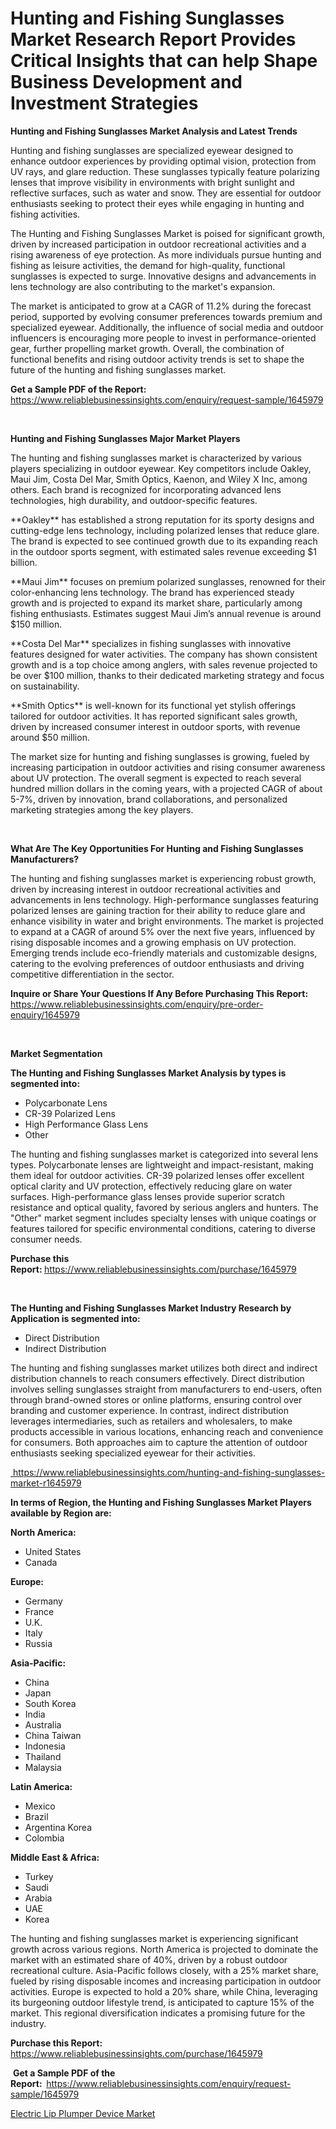 <p><h1>Hunting and Fishing Sunglasses Market Research Report Provides Critical Insights that can help Shape Business Development and Investment Strategies</h1></p><p><strong>Hunting and Fishing Sunglasses Market Analysis and Latest Trends</strong></p>
<p><p>Hunting and fishing sunglasses are specialized eyewear designed to enhance outdoor experiences by providing optimal vision, protection from UV rays, and glare reduction. These sunglasses typically feature polarizing lenses that improve visibility in environments with bright sunlight and reflective surfaces, such as water and snow. They are essential for outdoor enthusiasts seeking to protect their eyes while engaging in hunting and fishing activities.</p><p>The Hunting and Fishing Sunglasses Market is poised for significant growth, driven by increased participation in outdoor recreational activities and a rising awareness of eye protection. As more individuals pursue hunting and fishing as leisure activities, the demand for high-quality, functional sunglasses is expected to surge. Innovative designs and advancements in lens technology are also contributing to the market's expansion.</p><p>The market is anticipated to grow at a CAGR of 11.2% during the forecast period, supported by evolving consumer preferences towards premium and specialized eyewear. Additionally, the influence of social media and outdoor influencers is encouraging more people to invest in performance-oriented gear, further propelling market growth. Overall, the combination of functional benefits and rising outdoor activity trends is set to shape the future of the hunting and fishing sunglasses market.</p></p>
<p><strong>Get a Sample PDF of the Report:&nbsp;</strong> <a href="https://www.reliablebusinessinsights.com/enquiry/request-sample/1645979?utm_campaign=2174&utm_medium=2&utm_source=Github&utm_content=ia&utm_term=08022025&utm_id=hunting-and-fishing-sunglasses">https://www.reliablebusinessinsights.com/enquiry/request-sample/1645979</a></p>
<p>&nbsp;</p>
<p><strong>Hunting and Fishing Sunglasses Major Market Players</strong></p>
<p><p>The hunting and fishing sunglasses market is characterized by various players specializing in outdoor eyewear. Key competitors include Oakley, Maui Jim, Costa Del Mar, Smith Optics, Kaenon, and Wiley X Inc, among others. Each brand is recognized for incorporating advanced lens technologies, high durability, and outdoor-specific features.</p><p>**Oakley** has established a strong reputation for its sporty designs and cutting-edge lens technology, including polarized lenses that reduce glare. The brand is expected to see continued growth due to its expanding reach in the outdoor sports segment, with estimated sales revenue exceeding $1 billion.</p><p>**Maui Jim** focuses on premium polarized sunglasses, renowned for their color-enhancing lens technology. The brand has experienced steady growth and is projected to expand its market share, particularly among fishing enthusiasts. Estimates suggest Maui Jim’s annual revenue is around $150 million.</p><p>**Costa Del Mar** specializes in fishing sunglasses with innovative features designed for water activities. The company has shown consistent growth and is a top choice among anglers, with sales revenue projected to be over $100 million, thanks to their dedicated marketing strategy and focus on sustainability.</p><p>**Smith Optics** is well-known for its functional yet stylish offerings tailored for outdoor activities. It has reported significant sales growth, driven by increased consumer interest in outdoor sports, with revenue around $50 million.</p><p>The market size for hunting and fishing sunglasses is growing, fueled by increasing participation in outdoor activities and rising consumer awareness about UV protection. The overall segment is expected to reach several hundred million dollars in the coming years, with a projected CAGR of about 5-7%, driven by innovation, brand collaborations, and personalized marketing strategies among the key players.</p></p>
<p>&nbsp;</p>
<p><strong>What Are The Key Opportunities For Hunting and Fishing Sunglasses Manufacturers?</strong></p>
<p><p>The hunting and fishing sunglasses market is experiencing robust growth, driven by increasing interest in outdoor recreational activities and advancements in lens technology. High-performance sunglasses featuring polarized lenses are gaining traction for their ability to reduce glare and enhance visibility in water and bright environments. The market is projected to expand at a CAGR of around 5% over the next five years, influenced by rising disposable incomes and a growing emphasis on UV protection. Emerging trends include eco-friendly materials and customizable designs, catering to the evolving preferences of outdoor enthusiasts and driving competitive differentiation in the sector.</p></p>
<p><strong>Inquire or Share Your Questions If Any Before Purchasing This Report:</strong> <a href="https://www.reliablebusinessinsights.com/enquiry/pre-order-enquiry/1645979?utm_campaign=2174&utm_medium=2&utm_source=Github&utm_content=ia&utm_term=08022025&utm_id=hunting-and-fishing-sunglasses">https://www.reliablebusinessinsights.com/enquiry/pre-order-enquiry/1645979</a></p>
<p>&nbsp;</p>
<p><strong>Market Segmentation</strong></p>
<p><strong>The Hunting and Fishing Sunglasses Market Analysis by types is segmented into:</strong></p>
<p><ul><li>Polycarbonate Lens</li><li>CR-39 Polarized Lens</li><li>High Performance Glass Lens</li><li>Other</li></ul></p>
<p><p>The hunting and fishing sunglasses market is categorized into several lens types. Polycarbonate lenses are lightweight and impact-resistant, making them ideal for outdoor activities. CR-39 polarized lenses offer excellent optical clarity and UV protection, effectively reducing glare on water surfaces. High-performance glass lenses provide superior scratch resistance and optical quality, favored by serious anglers and hunters. The "Other" market segment includes specialty lenses with unique coatings or features tailored for specific environmental conditions, catering to diverse consumer needs.</p></p>
<p><strong>Purchase this Report:&nbsp;</strong><a href="https://www.reliablebusinessinsights.com/purchase/1645979?utm_campaign=2174&utm_medium=2&utm_source=Github&utm_content=ia&utm_term=08022025&utm_id=hunting-and-fishing-sunglasses">https://www.reliablebusinessinsights.com/purchase/1645979</a></p>
<p>&nbsp;</p>
<p><strong>The Hunting and Fishing Sunglasses Market Industry Research by Application is segmented into:</strong></p>
<p><ul><li>Direct Distribution</li><li>Indirect Distribution</li></ul></p>
<p><p>The hunting and fishing sunglasses market utilizes both direct and indirect distribution channels to reach consumers effectively. Direct distribution involves selling sunglasses straight from manufacturers to end-users, often through brand-owned stores or online platforms, ensuring control over branding and customer experience. In contrast, indirect distribution leverages intermediaries, such as retailers and wholesalers, to make products accessible in various locations, enhancing reach and convenience for consumers. Both approaches aim to capture the attention of outdoor enthusiasts seeking specialized eyewear for their activities.</p></p>
<p><a href="https://www.reliablebusinessinsights.com/hunting-and-fishing-sunglasses-market-r1645979?utm_campaign=2174&utm_medium=2&utm_source=Github&utm_content=ia&utm_term=08022025&utm_id=hunting-and-fishing-sunglasses">&nbsp;https://www.reliablebusinessinsights.com/hunting-and-fishing-sunglasses-market-r1645979</a></p>
<p><strong>In terms of Region, the Hunting and Fishing Sunglasses Market Players available by Region are:</strong></p>
<p>
    <p> <strong> North America: </strong>
        <ul>
            <li>United States</li>
            <li>Canada</li>
        </ul>
        </p> 
    <p> <strong> Europe: </strong>
        <ul>
            <li>Germany</li>
            <li>France</li>
            <li>U.K.</li>
            <li>Italy</li>
            <li>Russia</li>
        </ul>
        </p> 
    <p> <strong> Asia-Pacific: </strong>
        <ul>
            <li>China</li>
            <li>Japan</li>
            <li>South Korea</li>
            <li>India</li>
            <li>Australia</li>
            <li>China Taiwan</li>
            <li>Indonesia</li>
            <li>Thailand</li>
            <li>Malaysia</li>
        </ul>
        </p> 
    <p> <strong> Latin America: </strong>
        <ul>
            <li>Mexico</li>
            <li>Brazil</li>
            <li>Argentina Korea</li>
            <li>Colombia</li>
        </ul>
        </p> 
    <p> <strong> Middle East & Africa: </strong>
        <ul>
            <li>Turkey</li>
            <li>Saudi</li>
            <li>Arabia</li>
            <li>UAE</li>
            <li>Korea</li>
        </ul>
    </p>
    </p>
<p><p>The hunting and fishing sunglasses market is experiencing significant growth across various regions. North America is projected to dominate the market with an estimated share of 40%, driven by a robust outdoor recreational culture. Asia-Pacific follows closely, with a 25% market share, fueled by rising disposable incomes and increasing participation in outdoor activities. Europe is expected to hold a 20% share, while China, leveraging its burgeoning outdoor lifestyle trend, is anticipated to capture 15% of the market. This regional diversification indicates a promising future for the industry.</p></p>
<p><strong>Purchase this Report: </strong><a href="https://www.reliablebusinessinsights.com/purchase/1645979?utm_campaign=2174&utm_medium=2&utm_source=Github&utm_content=ia&utm_term=08022025&utm_id=hunting-and-fishing-sunglasses">https://www.reliablebusinessinsights.com/purchase/1645979</a></p>
<p>&nbsp;<strong>Get a Sample PDF of the Report:&nbsp;&nbsp;</strong><a href="https://www.reliablebusinessinsights.com/enquiry/request-sample/1645979?utm_campaign=2174&utm_medium=2&utm_source=Github&utm_content=ia&utm_term=08022025&utm_id=hunting-and-fishing-sunglasses">https://www.reliablebusinessinsights.com/enquiry/request-sample/1645979</a></p>
<p><strong></strong></p>
<p><p><a href="https://github.com/rosamariarocque98/Market-Research-Report-List-1/blob/main/electric-lip-plumper-device-market.md?utm_campaign=2174&utm_medium=2&utm_source=Github&utm_content=ia&utm_term=08022025&utm_id=hunting-and-fishing-sunglasses">Electric Lip Plumper Device Market</a></p></p>
